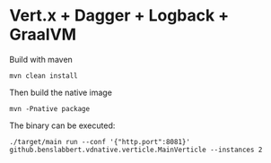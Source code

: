 # Vert.x + Dagger + Logback + GraalVM

Build with maven

```shell
mvn clean install
```

Then build the native image

```shell
mvn -Pnative package
```

The binary can be executed:

```shell
./target/main run --conf '{"http.port":8081}' github.benslabbert.vdnative.verticle.MainVerticle --instances 2
```

